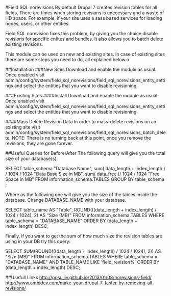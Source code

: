 #Field SQL norevisions
By default  Drupal 7 creates revision tables for all fields. 
There are times when storing revisions is unecessary and a waste of HD space. 
For example, if your site uses a sass based services for loading nodes, users, or other entities. 

Field SQL norevision fixes this problem, by giving you the choice disable revisions for specific entites and bundles.
It also allows you to batch delete existing revisions.

This module can be used on new and existing sites.
In case of existing sites there are some steps you need to do, all explained below.o


##Installation
###New Sites
Download and enable the module as usual. Once enabled visit
admin/config/system/field_sql_norevisions/field_sql_norevisions_entity_settings
and select the entities that you want to disable revisioning.

###Existing Sites
####Install
Download and enable the module as usual. Once enabled visit
admin/config/system/field_sql_norevisions/field_sql_norevisions_entity_settings
and select the entities that you want to disable revisioning.

####Mass Delete Revision Data
In order to mass-delete revisions on an existing site visit
admin/config/system/field_sql_norevisions/field_sql_norevisions_batch_delete.
NOTE: There is no turning back at this point, once you remove the revisions, they are gone forever.


##Useful Queries for Before/After
The following query will give you the total size of your database(s):

  SELECT table_schema "Database Name",
      sum( data_length + index_length ) / 1024 / 1024 "Data Base Size in MB",
      sum( data_free )/ 1024 / 1024 "Free Space in MB"
  FROM information_schema.TABLES
  GROUP BY table_schema ; 

Where as the following one will give you the size of the tables inside the database.
Change DATABASE_NAME with your database.

  SELECT table_name AS "Table",
  ROUND(((data_length + index_length) / 1024 / 1024), 2) AS "Size (MB)"
  FROM information_schema.TABLES
  WHERE table_schema = "DATABASE_NAME"
  ORDER BY (data_length + index_length) DESC;

Finally, if you want to get the sum of how much size the revision tables are using in your DB try this query:

  SELECT SUM(ROUND(((data_length + index_length) / 1024 / 1024), 2)) AS "Size (MB)" FROM information_schema.TABLES WHERE table_schema = "DATABASE_NAME" AND TABLE_NAME LIKE 'field_revision%' ORDER BY (data_length + index_length) DESC;

##Usefull Links
http://posulliv.github.io/2013/01/08/norevisions-field/
http://www.ambidev.com/make-your-drupal-7-faster-by-removing-all-revisions/
